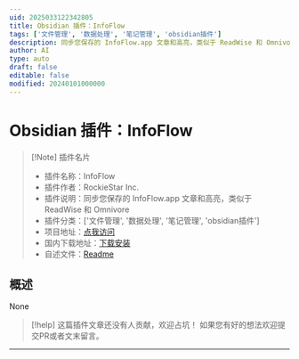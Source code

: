 ```yaml
---
uid: 2025033122342805
title: Obsidian 插件：InfoFlow
tags: ['文件管理', '数据处理', '笔记管理', 'obsidian插件']
description: 同步您保存的 InfoFlow.app 文章和高亮，类似于 ReadWise 和 Omnivore
author: AI
type: auto
draft: false
editable: false
modified: 20240101000000
---
```


# Obsidian 插件：InfoFlow

> [!Note] 插件名片
> - 插件名称：InfoFlow
> - 插件作者：RockieStar Inc.
> - 插件说明：同步您保存的 InfoFlow.app 文章和高亮，类似于 ReadWise 和 Omnivore
> - 插件分类：['文件管理', '数据处理', '笔记管理', 'obsidian插件']
> - 项目地址：[点我访问](https://github.com/InfoFlow/Obsidian-InfoFlow)
> - 国内下载地址：[下载安装](https://pkmer.cn/products/plugin/pluginMarket/?infoflow)
> - 自述文件：[Readme](https://ghproxy.net/https://raw.githubusercontent.com/InfoFlow/Obsidian-InfoFlow/main/README.md)



## 概述

None


> [!help] 
> 这篇插件文章还没有人贡献，欢迎占坑！
> 如果您有好的想法欢迎提交PR或者文末留言。
> 

---



